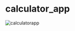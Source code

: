 # calculator_app

![calculatorapp](https://user-images.githubusercontent.com/73544434/138436408-c776a0a8-5402-4d20-b9fd-32e500026e18.png)

